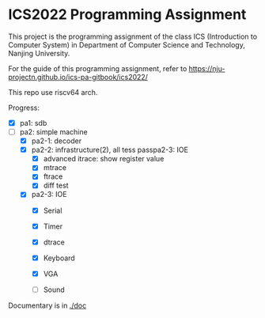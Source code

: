 # ICS2022 Programming Assignment

This project is the programming assignment of the class ICS (Introduction to Computer System)
in Department of Computer Science and Technology, Nanjing University.

For the guide of this programming assignment,
refer to https://nju-projectn.github.io/ics-pa-gitbook/ics2022/

This repo use riscv64 arch.

Progress:

- [x] pa1: sdb
- [ ] pa2: simple machine
    - [x] pa2-1: decoder
    - [x] pa2-2: infrastructure(2), all tess passpa2-3: IOE
        - [x] advanced itrace: show register value
        - [x] mtrace
        - [x] ftrace
        - [x] diff test
    - [x] pa2-3: IOE
        - [x] Serial
        - [x] Timer
        - [x] dtrace
        - [x] Keyboard
        - [x] VGA
        - [ ] Sound


Documentary is in [./doc](./doc/main.md)